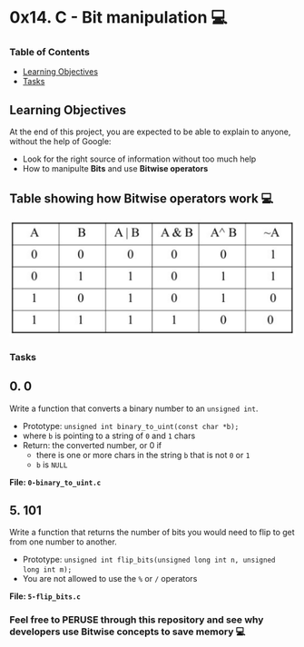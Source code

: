 # 0x14. C - Bit manipulation 💻

### Table of Contents
-	[Learning Objectives](#learning-objectives)
-	[Tasks](#tasks)

## Learning Objectives

At the end of this project, you are expected to be able to explain to anyone, without the help of Google:

-	Look for the right source of information without too much help
-	How to manipulte **Bits** and use **Bitwise operators**

## Table showing how Bitwise operators work 💻
![bitwise-operators](./screenshots/bitwise.png)

### Tasks

## 0. 0

Write a function that converts a binary number to an `unsigned int`.

-	Prototype: `unsigned int binary_to_uint(const char *b);`
-	where `b` is pointing to a string of `0` and `1` chars
-	Return: the converted number, or 0 if
	-	there is one or more chars in the string `b` that is not `0` or `1`
	-	`b` is `NULL`

**File: `0-binary_to_uint.c`**

## 5. 101

Write a function that returns the number of bits you would need to flip to get from one number to another.

-	Prototype: `unsigned int flip_bits(unsigned long int n, unsigned long int m);`
-	You are not allowed to use the `%` or `/` operators

**File: `5-flip_bits.c`**

### Feel free to PERUSE through this repository and see why developers use Bitwise concepts to save memory 💻
